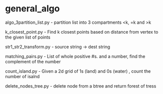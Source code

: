 # general_algo

algo_3partition_list.py - partition list into 3 compartments <k, =k and >k

k_closest_point.py -  Find k closest points based on distance from vertex to the given list of points

str1_str2_transform.py - source string -> dest string

matching_pairs.py - List of whole positive #s. and a number, find the complement of the number

count_island.py - Given a 2d grid of 1s (land) and 0s (water) , count the number of isalnd

delete_nodes_tree.py - delete node from a btree and return forest of tress
